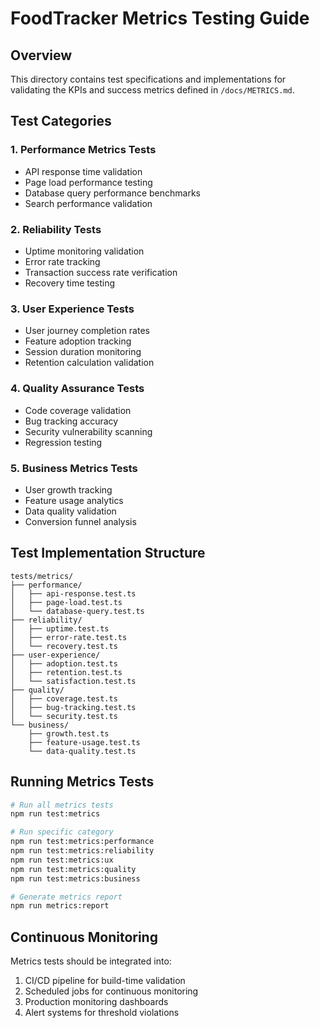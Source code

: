 # FoodTracker Metrics Testing Guide

## Overview

This directory contains test specifications and implementations for validating the KPIs and success metrics defined in `/docs/METRICS.md`.

## Test Categories

### 1. Performance Metrics Tests
- API response time validation
- Page load performance testing
- Database query performance benchmarks
- Search performance validation

### 2. Reliability Tests
- Uptime monitoring validation
- Error rate tracking
- Transaction success rate verification
- Recovery time testing

### 3. User Experience Tests
- User journey completion rates
- Feature adoption tracking
- Session duration monitoring
- Retention calculation validation

### 4. Quality Assurance Tests
- Code coverage validation
- Bug tracking accuracy
- Security vulnerability scanning
- Regression testing

### 5. Business Metrics Tests
- User growth tracking
- Feature usage analytics
- Data quality validation
- Conversion funnel analysis

## Test Implementation Structure

```
tests/metrics/
├── performance/
│   ├── api-response.test.ts
│   ├── page-load.test.ts
│   └── database-query.test.ts
├── reliability/
│   ├── uptime.test.ts
│   ├── error-rate.test.ts
│   └── recovery.test.ts
├── user-experience/
│   ├── adoption.test.ts
│   ├── retention.test.ts
│   └── satisfaction.test.ts
├── quality/
│   ├── coverage.test.ts
│   ├── bug-tracking.test.ts
│   └── security.test.ts
└── business/
    ├── growth.test.ts
    ├── feature-usage.test.ts
    └── data-quality.test.ts
```

## Running Metrics Tests

```bash
# Run all metrics tests
npm run test:metrics

# Run specific category
npm run test:metrics:performance
npm run test:metrics:reliability
npm run test:metrics:ux
npm run test:metrics:quality
npm run test:metrics:business

# Generate metrics report
npm run metrics:report
```

## Continuous Monitoring

Metrics tests should be integrated into:
1. CI/CD pipeline for build-time validation
2. Scheduled jobs for continuous monitoring
3. Production monitoring dashboards
4. Alert systems for threshold violations